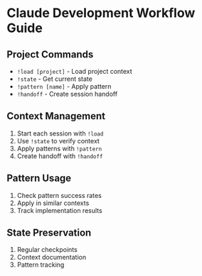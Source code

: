 # Claude Development Workflow Guide

## Project Commands
- `!load [project]` - Load project context
- `!state` - Get current state
- `!pattern [name]` - Apply pattern
- `!handoff` - Create session handoff

## Context Management
1. Start each session with `!load`
2. Use `!state` to verify context
3. Apply patterns with `!pattern`
4. Create handoff with `!handoff`

## Pattern Usage
1. Check pattern success rates
2. Apply in similar contexts
3. Track implementation results

## State Preservation
1. Regular checkpoints
2. Context documentation
3. Pattern tracking